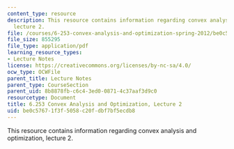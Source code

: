 ```yaml
---
content_type: resource
description: This resource contains information regarding convex analysis and optimization,
  lecture 2.
file: /courses/6-253-convex-analysis-and-optimization-spring-2012/be0c57671f3f5058c20fdbf7bf5ecdb8_MIT6_253S12_lec02.pdf
file_size: 855295
file_type: application/pdf
learning_resource_types:
- Lecture Notes
license: https://creativecommons.org/licenses/by-nc-sa/4.0/
ocw_type: OCWFile
parent_title: Lecture Notes
parent_type: CourseSection
parent_uid: 8b8878fb-c6c4-3ed0-0871-4c37aaf3d9c0
resourcetype: Document
title: 6.253 Convex Analysis and Optimization, Lecture 2
uid: be0c5767-1f3f-5058-c20f-dbf7bf5ecdb8
---
```

This resource contains information regarding convex analysis and optimization, lecture 2.